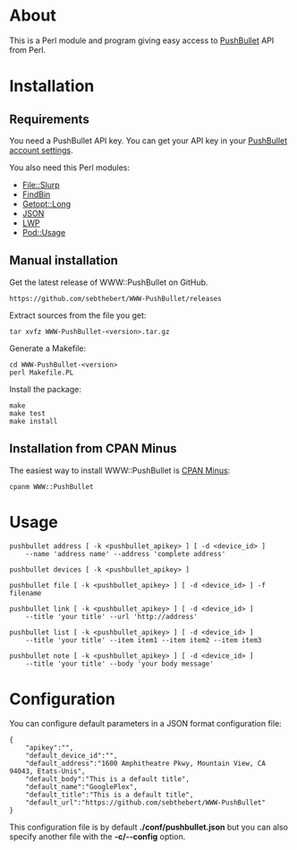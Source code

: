 # About

This is a Perl module and program giving easy access to [PushBullet](https://www.pushbullet.com/) API from Perl.


# Installation

## Requirements

You need a PushBullet API key. 
You can get your API key in your [PushBullet account settings](https://www.pushbullet.com/account).

You also need this Perl modules:

  * [File::Slurp](https://metacpan.org/release/File-Slurp)
  * [FindBin](https://metacpan.org/pod/FindBin)
  * [Getopt::Long](https://metacpan.org/release/Getopt-Long)
  * [JSON](https://metacpan.org/release/JSON)
  * [LWP](https://metacpan.org/release/libwww-perl)
  * [Pod::Usage](https://metacpan.org/release/Pod-Usage)

## Manual installation

Get the latest release of WWW::PushBullet on GitHub.

    https://github.com/sebthebert/WWW-PushBullet/releases
    
Extract sources from the file you get:

    tar xvfz WWW-PushBullet-<version>.tar.gz
    
Generate a Makefile:

    cd WWW-PushBullet-<version>
    perl Makefile.PL 

Install the package:
    
    make
    make test
    make install

## Installation from CPAN Minus

The easiest way to install WWW::PushBullet is [CPAN Minus](https://github.com/miyagawa/cpanminus):

    cpanm WWW::PushBullet


# Usage

    pushbullet address [ -k <pushbullet_apikey> ] [ -d <device_id> ]
        --name 'address name' --address 'complete address'

    pushbullet devices [ -k <pushbullet_apikey> ]
    
    pushbullet file [ -k <pushbullet_apikey> ] [ -d <device_id> ] -f filename
    
    pushbullet link [ -k <pushbullet_apikey> ] [ -d <device_id> ]
        --title 'your title' --url 'http://address'
    
    pushbullet list [ -k <pushbullet_apikey> ] [ -d <device_id> ]
        --title 'your title' --item item1 --item item2 --item item3
    
    pushbullet note [ -k <pushbullet_apikey> ] [ -d <device_id> ]
        --title 'your title' --body 'your body message'

# Configuration

You can configure default parameters in a JSON format configuration file:

    {
        "apikey":"",
        "default_device_id":"",
        "default_address":"1600 Amphitheatre Pkwy, Mountain View, CA 94043, Etats-Unis",
        "default_body":"This is a default title",
        "default_name":"GooglePlex",
        "default_title":"This is a default title",
        "default_url":"https://github.com/sebthebert/WWW-PushBullet"
    }

This configuration file is by default **./conf/pushbullet.json** but you can also specify another file with the **-c/--config** option.
